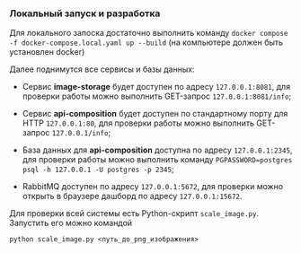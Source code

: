 ### Локальный запуск и разработка

Для локального запоска достаточно выполнить команду `docker compose -f docker-compose.local.yaml up --build` 
(на компьютере должен быть установлен docker)

Далее поднимутся все сервисы и базы данных:
- Сервис **image-storage** будет доступен по адресу `127.0.0.1:8081`,
для проверки работы можно выполнить GET-запрос `127.0.0.1:8081/info`;

- Сервис **api-composition** будет доступен по стандартному порту для HTTP `127.0.0.1:80`,
для проверки работы можно выполнить GET-запрос `127.0.0.1/info`;

- База данных для **api-composition** доступна по адресу `127.0.0.1:2345`,
для проверки работы можно выполнить команду `PGPASSWORD=postgres psql -h 127.0.0.1 -U postgres -p 2345`;

- RabbitMQ доступен по адресу `127.0.0.1:5672`, 
для проверки можно открыть в браузере дашборд по адресу `127.0.0.1:15672`.

Для проверки всей системы есть Python-скрипт `scale_image.py`. Запустить его можно командой

`python scale_image.py <путь_до_png_изображения>`

